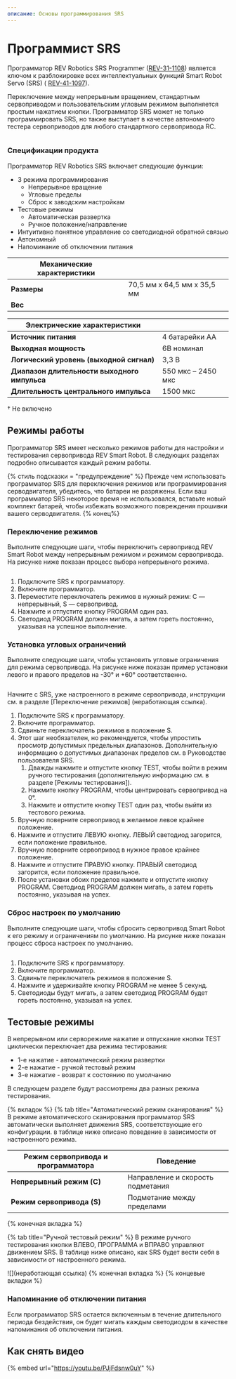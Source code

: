 ```yaml
---
описание: Основы программирования SRS
---
```


# Программист SRS

Программатор REV Robotics SRS Programmer ([REV-31-1108](https://www.revrobotics.com/rev-31-1108/)) является ключом к разблокировке всех интеллектуальных функций Smart Robot Servo (SRS) ( [REV-41-1097](https://www.revrobotics.com/rev-41-1097/)).

Переключение между непрерывным вращением, стандартным сервоприводом и пользовательским угловым режимом выполняется простым нажатием кнопки. Программатор SRS может не только программировать SRS, но также выступает в качестве автономного тестера сервоприводов для любого стандартного сервопривода RC.

<figure><img src="https://2589213514-files.gitbook.io/~/files/v0/b/gitbook-legacy-files/o/assets%2F15mm%2F-M8WcLi6koTauMV2xJ63%2F-M8WdOZiJLaHBzbA2oeW%2F1. png?generation=1590776144189561&#x26;alt=media" alt=""><figcaption></figcaption></figure>

### Спецификации продукта&#x20;

Программатор REV Robotics SRS включает следующие функции:

* 3 режима программирования
   * Непрерывное вращение
   * Угловые пределы
   * Сброс к заводским настройкам
* Тестовые режимы
   * Автоматическая развертка
   * Ручное положение/направление
* Интуитивно понятное управление со светодиодной обратной связью
* Автономный
* Напоминание об отключении питания

| **Механические характеристики** | |
| ----------------------------- | ------------------------ |
| **Размеры** | 70,5 мм х 64,5 мм х 35,5 мм |
| **Вес** | |

| **Электрические характеристики** | |
| ----------------------------- | -------------- |
| **Источник питания** | 4 батарейки АА |
| **Выходная мощность** | 6В номинал |
| **Логический уровень (выходной сигнал)** | 3,3 В |
| **Диапазон длительности выходного импульса** | 550 мкс – 2450 мкс |
| **Длительность центрального импульса** | 1500 мкс |

† Не включено

## Режимы работы&#x20;

Программатор SRS имеет несколько режимов работы для настройки и тестирования сервопривода REV Smart Robot. В следующих разделах подробно описывается каждый режим работы.

{% стиль подсказки = "предупреждение" %}
Прежде чем использовать программатор SRS для переключения режимов или программирования серводвигателя, убедитесь, что батареи не разряжены. Если ваш программатор SRS некоторое время не использовался, вставьте новый комплект батарей, чтобы избежать возможного повреждения прошивки вашего серводвигателя.&#x20;
{% конец%}

### Переключение режимов

Выполните следующие шаги, чтобы переключить сервопривод REV Smart Robot между непрерывным режимом и режимом сервопривода. На рисунке ниже показан процесс выбора непрерывного режима.

<figure><img src="https://2589213514-files.gitbook.io/~/files/v0/b/gitbook-legacy-files/o/assets%2F-M5yw0n8IneF5-9ybLjT%2F-M8WcLi6koTauMV2xJ63%2F- M8Wf8PNHBydvaPKp5Ax%2FScreenshot%20(25).png?alt=media&#x26;token=74baa009-be7d-4cde-9334-a68fd7beaa35" alt=""><figcaption></figcaption></figure>

1. Подключите SRS к программатору.
2. Включите программатор.
3. Переместите переключатель режимов в нужный режим: C — непрерывный, S — сервопривод.
4. Нажмите и отпустите кнопку PROGRAM один раз.
5. Светодиод PROGRAM должен мигать, а затем гореть постоянно, указывая на успешное выполнение.

### Установка угловых ограничений&#x20;

Выполните следующие шаги, чтобы установить угловые ограничения для режима сервопривода. На рисунке ниже показан пример установки левого и правого пределов на -30° и +60° соответственно.

<figure><img src="https://2589213514-files.gitbook.io/~/files/v0/b/gitbook-legacy-files/o/assets%2F-M5yw0n8IneF5-9ybLjT%2F-MlCNxlQ-LJofBQhcpVW% 2F-MlCO4tB8H8Yu0ojscjH%2FServo_Full_270_Range_And_Limits-01%20(1).png?alt=media&#x26;token=7a2475d6-978c-4c1e-bfa6-2ecbd2194372" alt=""><figcaption></figcaption></figure>

Начните с SRS, уже настроенного в режиме сервопривода, инструкции см. в разделе [Переключение режимов] (неработающая ссылка).

1. Подключите SRS к программатору.
2. Включите программатор.
3. Сдвиньте переключатель режимов в положение S.
4. Этот шаг необязателен, но рекомендуется, чтобы упростить просмотр допустимых предельных диапазонов. Дополнительную информацию о допустимых диапазонах пределов см. в Руководстве пользователя SRS.
    1. Дважды нажмите и отпустите кнопку TEST, чтобы войти в режим ручного тестирования (дополнительную информацию см. в разделе [Режимы тестирования]).
    2. Нажмите кнопку PROGRAM, чтобы центрировать сервопривод на 0°.
    3. Нажмите и отпустите кнопку TEST один раз, чтобы выйти из тестового режима.
5. Вручную поверните сервопривод в желаемое левое крайнее положение.
6. Нажмите и отпустите ЛЕВУЮ кнопку. ЛЕВЫЙ светодиод загорится, если положение правильное.
7. Вручную поверните сервопривод в нужное правое крайнее положение.
8. Нажмите и отпустите ПРАВУЮ кнопку. ПРАВЫЙ светодиод загорится, если положение правильное.
9. После установки обоих пределов нажмите и отпустите кнопку PROGRAM. Светодиод PROGRAM должен мигать, а затем гореть постоянно, указывая на успех.

### Сброс настроек по умолчанию&#x20;

Выполните следующие шаги, чтобы сбросить сервопривод Smart Robot к его режиму и ограничениям по умолчанию. На рисунке ниже показан процесс сброса настроек по умолчанию.

<figure><img src="https://2589213514-files.gitbook.io/~/files/v0/b/gitbook-legacy-files/o/assets%2F-M5yw0n8IneF5-9ybLjT%2F-MlCNxlQ-LJofBQhcpVW% 2F-MlCO9d65k3icfZQy7og%2FServo_270_Range_Full_Green-01.png?alt=media&#x26;token=864f82de-bf70-4fde-acef-28119fa689d8" alt=""><figcaption></figcaption></figure>

1. Подключите SRS к программатору.
2. Включите программатор.
3. Сдвиньте переключатель режимов в положение S.
4. Нажмите и удерживайте кнопку PROGRAM не менее 5 секунд.
5. Светодиоды будут мигать, а затем светодиод PROGRAM будет гореть постоянно, указывая на успех.

## Тестовые режимы&#x20;

В непрерывном или серворежиме нажатие и отпускание кнопки TEST циклически переключает два режима тестирования:

* 1-е нажатие - автоматический режим развертки
* 2-е нажатие - ручной тестовый режим
* 3-е нажатие - возврат к состоянию по умолчанию

В следующем разделе будут рассмотрены два разных режима тестирования.

{% вкладок %}
{% tab title="Автоматический режим сканирования" %}
В режиме автоматического сканирования программатор SRS автоматически выполняет движения SRS, соответствующие его конфигурации. в таблице ниже описано поведение в зависимости от настроенного режима.

| **Режим сервопривода и программатора** | **Поведение** |
| ----------------------------- | ---------------------------- |
| **Непрерывный режим (C)** | Направление и скорость подметания |
| **Режим сервопривода (S)** | Подметание между пределами |
{% конечная вкладка %}

{% tab title="Ручной тестовый режим" %}
В режиме ручного тестирования кнопки ВЛЕВО, ПРОГРАММА и ВПРАВО управляют движением SRS. В таблице ниже описано, как SRS будет вести себя в зависимости от настроенного режима.

![](неработающая ссылка)
{% конечная вкладка %}
{% концевые вкладки %}

### Напоминание об отключении питания

Если программатор SRS остается включенным в течение длительного периода бездействия, он будет мигать каждым светодиодом в качестве напоминания об отключении питания.

## Как снять видео

{% embed url="https://youtu.be/PJjFdsnw0uY" %}
 
